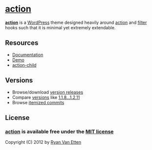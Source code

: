 # [action](http://actiontheme.com/)

**[action](http://actiontheme.com/)** is a [WordPress](http://wordpress.org/) theme designed heavily around [action](http://codex.wordpress.org/Plugin_API#Actions) and [filter](http://codex.wordpress.org/Plugin_API#Filters) hooks such that it is minimal yet extremely extendable.

## Resources

- [Documentation](http://actiontheme.com/)
- [Demo](http://demo.actiontheme.com/)
- [action-child](https://github.com/ryanve/action-child)

## Versions

- Browse/download [version releases](../../tags)
- Compare [versions](../../tags) like [1.1.8...1.2.11](../../compare/1.1.8...1.2.11)
- Browse [itemized commits](../../commits/master)

## License

### [action](https://github.com/ryanve/action) is available free under the [MIT license](http://en.wikipedia.org/wiki/MIT_License)

Copyright (C) 2012 by [Ryan Van Etten](https://github.com/ryanve)